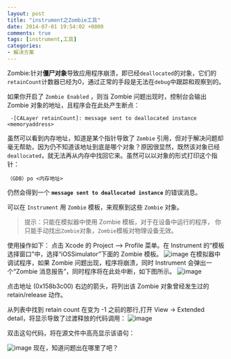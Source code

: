 ```yaml
---
layout: post
title: "instrument之Zombie工具"
date: 2014-07-01 19:54:02 +0800
comments: true
tags: [instrument,工具]
categories:
- 解决方案
---
```

Zombie:针对**僵尸对象**导致应用程序崩溃，即已经`deallocated`的对象，它们的`retainCount`计数器已经为0，通过正常的手段是无法在`debug`中跟踪和观察到的。

如果你开启了 `Zombie Enabled` ，则当 Zombie 问题出现时，控制台会输出 Zombie 对象的地址，且程序会在此处产生断点：

	 -[CALayer retainCount]: message sent to deallocated instance <memoryaddress>
<!--more-->

虽然可以看到内存地址，知道是某个指针导致了 `Zombie` 引用，但对于解决问题却毫无帮助，因为仍不知道该地址到底是哪个对象？原因很显然，既然该对象已经`deallocated`，就无法再从内存中找回它来。虽然可以以对象的形式打印这个指针：
	
	（GDB）po <内存地址>

仍然会得到一个 **`message sent to deallocated instance`** 的错误消息。

可以在 `Instrument` 用 `Zombie` 模板，来观察到这些 `Zombie` 对象。
>提示：只能在模拟器中使用 Zombie 模板，对于在设备中运行的程序， 你只能手动找出`Zombie`对象，`Zombie`模板对物理设备无效。

使用操作如下：
点击 Xcode 的 Project --> Profile 菜单。在 Instrument 的“模板选择窗口”中，选择“iOSSimulator”下面的 Zombie 模板。
![image](/images/templateOfTraceDcument.jpg)
在模拟器中调试程序，如果 Zombie 问题出现，程序将崩溃，同时 Instrument 会弹出一个“Zombie 消息报告”，同时程序将在此处中断，如下图所示。
![image](/images/ZombieMsgAlert.jpg)

点击地址 (0x158b3c00) 右边的箭头，将列出该 Zombie 对象曾经发生过的 retain/release 动作。

从列表中找到 retain count 在变为 -1 之前的那行,打开 View -> Extended detail，将显示导致了过渡释放的代码调用：
![image](/images/ErrCodeline.jpg)

双击这句代码，将在源文件中高亮显示该语句：

![image](/images/Errorcode.png)
现在，知道问题出在哪里了吧？
